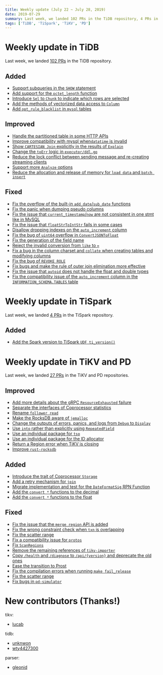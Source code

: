 ```yaml
---
title: Weekly update (July 22 ~ July 28, 2019)
date: 2019-07-29
summary: Last week, we landed 102 PRs in the TiDB repository, 4 PRs in the TiSpark repository, and 27 PRs in the TiKV and PD repositories.
tags: ['TiDB', 'TiSpark', 'TiKV', 'PD']
---
```


# Weekly update in TiDB

Last week, we landed [102 PRs](https://github.com/pingcap/tidb/pulls?utf8=%E2%9C%93&q=is%3Apr+is%3Amerged+merged%3A2019-07-22..2019-07-28+) in the TiDB repository.

## Added

- [Support subqueries in the `SHOW` statement](https://github.com/pingcap/tidb/pull/10942)
- [Add support for the `octet_length` function](https://github.com/pingcap/tidb/pull/11451)
- [Introduce `Sel` to `Chunk` to indicate which rows are selected](https://github.com/pingcap/tidb/pull/11384)
- [Add the methods of vectorized data access to `Column`](https://github.com/pingcap/tidb/pull/11368)
- [Add `opt_rule_blacklist` in `mysql` tables](https://github.com/pingcap/tidb/pull/11096)

## Improved

- [Handle the partitioned table in some HTTP APIs](https://github.com/pingcap/tidb/pull/11463)
- [Improve compatibility with mysql when`datatime` is invalid](https://github.com/pingcap/tidb/pull/11445)
- [Show `CARTESIAN Join` explicitly in the results of `Explain`](https://github.com/pingcap/tidb/pull/11415)
- [Change the `toErr` logic in `executor/ddl.go`](https://github.com/pingcap/tidb/pull/11308)
- [Reduce the lock conflict between sending message and re-creating streaming clients](https://github.com/pingcap/tidb/pull/11301)
- [Support more `Analyze` options](https://github.com/pingcap/tidb/pull/11278)
- [Reduce the allocation and release of memory for `load data` and `batch insert`](https://github.com/pingcap/tidb/pull/11284)

## Fixed

- [Fix the overflow of the built-in `add_date`/`sub_date` functions](https://github.com/pingcap/tidb/pull/11472)
- [Fix the panic when dumping pseudo columns](https://github.com/pingcap/tidb/pull/11430)
- [Fix the issue that `current_timestamp`/`now` are not consistent in one stmt like in MySQL](https://github.com/pingcap/tidb/pull/11392)
- [Fix the issue that `floatStrToIntStr` fails in some cases](https://github.com/pingcap/tidb/pull/11376)
- [Disallow dropping indexes on the `auto_increment` column](https://github.com/pingcap/tidb/pull/11360)
- [Fix the bug of `uint64` overflow in `ConvertJSONToFloat`](https://github.com/pingcap/tidb/pull/11355)
- [Fix the generation of the field name](https://github.com/pingcap/tidb/pull/11324)
- [Reject the invalid conversion from `like` to `=`](https://github.com/pingcap/tidb/pull/11320)
- [Fix a bug in the column charset and `collate` when creating tables and modifying columns](https://github.com/pingcap/tidb/pull/11300)
- [Fix the bug of `REVOKE ROLE`](https://github.com/pingcap/tidb/pull/11273)
- [Fix bugs and make the rule of outer join elimination more effective](https://github.com/pingcap/tidb/pull/11160)
- [Fix the issue that `autoid` does not handle the float and double types](https://github.com/pingcap/tidb/pull/11110)
- [Fix the compatibility issue of the `auto_increment` column in the `INFORMATION_SCHEMA.TABLES` table](https://github.com/pingcap/tidb/pull/10207)

# Weekly update in TiSpark

Last week, we landed [4 PRs](https://github.com/pingcap/tispark/pulls?utf8=%E2%9C%93&q=is%3Apr+is%3Amerged+merged%3A2019-07-22..2019-07-28+) in the TiSpark repository.

## Added

- [Add the Spark version to TiSpark `UDF ti_version()`](https://github.com/pingcap/tispark/pull/943)

# Weekly update in TiKV and PD

Last week, we landed [27 PRs](https://github.com/search?q=repo%3Atikv%2Ftikv+repo%3Apingcap%2Fpd+is%3Apr+is%3Amerged+merged%3A2019-07-22..2019-07-28&type=Issues) in the TiKV and PD repositories.

## Improved

- [Add more details about the gRPC `ResourceExhausted` failure](https://github.com/tikv/tikv/pull/5126)
- [Separate the interfaces of Coprocessor statistics](https://github.com/tikv/tikv/pull/5121)
- [Rename `follower read`](https://github.com/tikv/tikv/pull/5118)
- [Make the RocksDB aware of `jemalloc`](https://github.com/tikv/tikv/pull/5117)
- [Change the outputs of errors, panics, and logs from `Debug` to `Display`](https://github.com/tikv/tikv/pull/5114)
- [Use `into` rather than explicitly using `RepeatedField`](https://github.com/tikv/tikv/pull/5112)
- [Use an individual package for `tso`](https://github.com/pingcap/pd/pull/1628)
- [Use an individual package for the ID allocator](https://github.com/pingcap/pd/pull/1623)
- [Return a Region error when TiKV is closing](https://github.com/tikv/tikv/pull/4820)
- [Improve `rust-rocksdb`](https://github.com/tikv/tikv/pull/5139)

## Added

- [Introduce the trait of Coprocessor `Storage`](https://github.com/tikv/tikv/pull/5129)
- [Add a retry mechanism for `join`](https://github.com/pingcap/pd/pull/1643)
- [Migrate implementation and test for the `DateFormatSig` RPN Function](https://github.com/tikv/tikv/pull/5097)
- [Add the `convert *` functions to the decimal](https://github.com/tikv/tikv/pull/5029)
- [Add the `convert *` functions to the float](https://github.com/tikv/tikv/pull/4998)

## Fixed

- [Fix the issue that the `merge region` API is added](https://github.com/pingcap/pd/pull/1653)
- [Fix the wrong constraint check when `txn` is overlapping](https://github.com/tikv/tikv/pull/5128)
- [Fix the scatter range](https://github.com/pingcap/pd/pull/1650)
- [Fix a compatibility issue for `protos`](https://github.com/tikv/tikv/pull/5125)
- [Fix `ScanRegions`](https://github.com/pingcap/pd/pull/1648)
- [Remove the remaining references of `tikv-importer`](https://github.com/tikv/tikv/pull/5123)
- [Copy `/health` and `/diagnose` to `/api/{version}` and deprecate the old ones](https://github.com/pingcap/pd/pull/1647)
- [Ease the transition to Prost](https://github.com/tikv/tikv/pull/5120)
- [Fix the compilation errors when running `make fail_release`](https://github.com/tikv/tikv/pull/5115)
- [Fix the scatter range](https://github.com/pingcap/pd/pull/1642)
- [Fix bugs in `pd-simulator`](https://github.com/pingcap/pd/pull/1635)

# New contributors (Thanks!)

tikv:

- [lucab](https://github.com/lucab)

tidb:

- [unknwon](https://github.com/unknwon)
- [wty4427300](https://github.com/wty4427300)

parser:

- [gleonid](https://github.com/gleonid)
